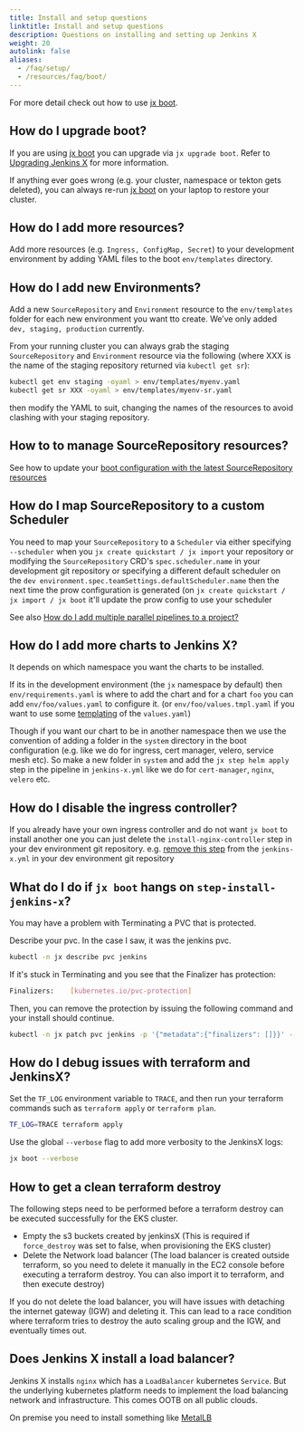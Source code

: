 ```yaml
---
title: Install and setup questions
linktitle: Install and setup questions
description: Questions on installing and setting up Jenkins X
weight: 20
autolink: false
aliases:
  - /faq/setup/
  - /resources/faq/boot/
---
```


For more detail check out how to use [jx boot](/docs/install-setup/boot/).

## How do I upgrade boot?

If you are using [jx boot](/docs/install-setup/boot/) you can upgrade via `jx upgrade boot`.
Refer to [Upgrading Jenkins X](/docs/install-setup/upgrade-jx/#upgrading-jenkins-x) for more information.

If anything ever goes wrong (e.g. your cluster, namespace or tekton gets deleted), you can always re-run [jx boot](/docs/install-setup/boot/) on your laptop to restore your cluster.

## How do I add more resources?

Add more resources (e.g. `Ingress, ConfigMap, Secret`) to your development environment by adding YAML files to the boot `env/templates` directory.

## How do I add new Environments?

Add a new `SourceRepository` and `Environment` resource to the `env/templates` folder for each new environment you want tto create. We’ve only added `dev, staging, production` currently.

From your running cluster you can always grab the staging `SourceRepository` and `Environment` resource via the following (where XXX is the name of the staging repository returned via `kubectl get sr`):

```sh
kubectl get env staging -oyaml > env/templates/myenv.yaml
kubectl get sr XXX -oyaml > env/templates/myenv-sr.yaml
```

then modify the YAML to suit, changing the names of the resources to avoid clashing with your staging repository.

## How to to manage SourceRepository resources?

See how to update your [boot configuration with the latest SourceRepository resources](/docs/install-setup/boot/how-it-works/#source-repositories)

## How do I map SourceRepository to a custom Scheduler

You need to map your `SourceRepository` to a `Scheduler` via either specifying `--scheduler` when you `jx create quickstart / jx import` your repository or modifying the `SourceRepository` CRD's `spec.scheduler.name` in your development git repository or specifying a different default scheduler on the `dev environment.spec.teamSettings.defaultScheduler.name` then the next time the prow configuration is generated (on `jx create quickstart / jx import / jx boot` it'll update the prow config to use your scheduler

See also [How do I add multiple parallel pipelines to a project?](/docs/resources/faq/using/chatops/#how-do-i-add-multiple-parallel-pipelines-to-a-project)

## How do I add more charts to Jenkins X?

It depends on which namespace you want the charts to be installed.

If its in the development environment (the `jx` namespace by default) then `env/requirements.yaml` is where to add the chart and for a chart `foo` you can add `env/foo/values.yaml` to configure it. (or `env/foo/values.tmpl.yaml` if you want to use some [templating](/docs/install-setup/boot/how-it-works/#improvements-to-valuesyaml) of the `values.yaml`)

Though if you want our chart to be in another namespace then we use the convention of adding a folder in the `system` directory in the boot configuration (e.g. like we do for ingress, cert manager, velero, service mesh etc). So make a new folder in `system` and add the `jx step helm apply` step in the pipeline in `jenkins-x.yml` like we do for `cert-manager`, `nginx`, `velero` etc.

## How do I disable the ingress controller?

If you already have your own ingress controller and do not want `jx boot` to install another one you can just delete the `install-nginx-controller` step in your dev environment git repository. e.g. [remove this step](https://github.com/jenkins-x/jenkins-x-boot-config/blob/master/jenkins-x.yml#L85-L99) from the `jenkins-x.yml` in your dev environment git repository

## What do I do if `jx boot` hangs on `step-install-jenkins-x`?

You may have a problem with Terminating a PVC that is protected.

Describe your pvc.  In the case I saw, it was the jenkins pvc.
```sh
kubectl -n jx describe pvc jenkins
```
If it's stuck in Terminating and you see that the Finalizer has protection:
```sh
Finalizers:    [kubernetes.io/pvc-protection]
```
Then, you can remove the protection by issuing the following command and your install should continue.
```sh
kubectl -n jx patch pvc jenkins -p '{"metadata":{"finalizers": []}}' --type=merge
```

## How do I debug issues with terraform and JenkinsX?
Set the `TF_LOG` environment variable to `TRACE`, and then run your terraform commands such as `terraform apply` or `terraform plan`.
```bash
TF_LOG=TRACE terraform apply
```
Use the global `--verbose` flag to add more verbosity to the JenkinsX logs:
```bash
jx boot --verbose
```

## How to get a clean terraform destroy
The following steps need to be performed before a terraform destroy can be executed successfully for the EKS cluster.
* Empty the s3 buckets created by jenkinsX (This is required if `force_destroy` was set to false, when provisioning 
the EKS cluster)
* Delete the Network load balancer (The load balancer is created outside terraform, so you need to delete it manually 
in the EC2 console before executing a terraform destroy.
You can also import it to terraform, and then execute destroy)

If you do not delete the load balancer, you will have issues with detaching the internet gateway (IGW) and deleting it.
This can lead to a race condition where terraform tries to destroy the auto scaling group and the IGW, and eventually
times out.

## Does Jenkins X install a load balancer?

Jenkins X installs `nginx` which has a `LoadBalancer` kubernetes `Service`. But the underlying kubernetes platform needs to implement the load balancing network and infrastructure. This comes OOTB on all public clouds. 
 
On premise you need to install something like [MetalLB](https://metallb.universe.tf/)
